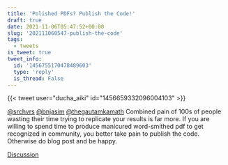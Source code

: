 ```yaml
---
title: 'Polished PDFs? Publish the Code!'
draft: true
date: 2021-11-06T05:47:52+00:00
slug: '202111060547-publish-the-code'
tags:
  - tweets
is_tweet: true
tweet_info:
  id: '1456755170478489603'
  type: 'reply'
  is_thread: False
---
```




{{< tweet user="ducha_aiki" id="1456659332096004103" >}}

[@srchvrs](https://x.com/srchvrs) [@bnjasim](https://x.com/bnjasim) [@thegautamkamath](https://x.com/thegautamkamath) Combined pain of 100s of people wasting their time trying to replicate your results is far more. If you are willing to spend time to produce manicured word-smithed pdf to get recognized in community, you better take pain to publish the code. Otherwise do blog post and be happy.

[Discussion](https://x.com/sytelus/status/1456755170478489603)

